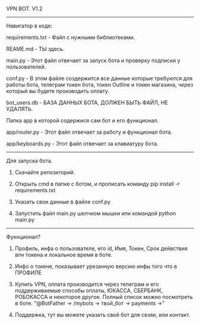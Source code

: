 VPN BOT. V1.2

------------------------------------------------------------------------------------------------------

Навигатор в коде:

requirements.txt - Файл с нужными библиотеками.

REAME.md - ТЫ здесь.

main.py - Этот файл отвечает за запуск бота и проверку подписки у пользователей.

conf.py - В этом файле создержится все данные которые требуются для работы бота, телеграм токен бота, токен Outline и токен магазина, через который вы будете производить оплату.

bot_users.db - БАЗА ДАННЫХ БОТА, ДОЛЖЕН БЫТЬ ФАЙЛ, НЕ УДАЛЯТЬ.

Папка app в которой содержися сам бот и его функционал.

app/router.py - Этот файл отвечает за работу и функционал бота.

app/keyboards.py - Этот файл отвечает за клавиатуру бота.

------------------------------------------------------------------------------------------------------

Для запуска бота.
1. Скачайте репозиторий.

2. Открыть cmd в папке с ботом, и прописать команду
pip install -r requirements.txt

3. Указать свои данные в файле conf.py

4. Запустить файл main.py шелчком мышки или командой python main.py

------------------------------------------------------------------------------------------------------

Фукнционал?
1. Профиль, инфа о пользователе, его id, Имя, Токен, Срок дейвствия впн токена и локальное время в боте.

2. Инфо о токене, показывает урезанную версию инфы того что в ПРОФИЛЕ

3. Купить VPN, оплата производится через телеграм и его поддерживаемые способы оплаты, ЮКАССА, СБЕРБАНК, РОБОКАССА и некоторое другое. Полный список можно посмотреть в боте.
"@BotFather -> /mybots -> твой_бот -> payments ->"

4. Поддержка, тут вы можете указать свой бот для свзяи, или контакт.
